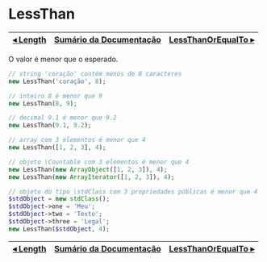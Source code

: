 # LessThan

[◂ Length](06-length.md) | [Sumário da Documentação](indice.md) | [LessThanOrEqualTo ▸](06-lessthanorequalto.md)
-- | -- | --

O valor é menor que o esperado.

```php
// string 'coração' contém menos de 8 caracteres
new LessThan('coração', 8);

// inteiro 8 é menor que 9
new LessThan(8, 9);

// decimal 9.1 é menor que 9.2
new LessThan(9.1, 9.2);

// array com 3 elementos é menor que 4
new LessThan([1, 2, 3], 4);

// objeto \Countable com 3 elementos é menor que 4
new LessThan(new ArrayObject([1, 2, 3]), 4);
new LessThan(new ArrayIterator([1, 2, 3]), 4);

// objeto do tipo \stdClass com 3 propriedades públicas é menor que 4
$stdObject = new stdClass();
$stdObject->one = 'Meu';
$stdObject->two = 'Texto';
$stdObject->three = 'Legal';
new LessThan($stdObject, 4);
```

[◂ Length](06-length.md) | [Sumário da Documentação](indice.md) | [LessThanOrEqualTo ▸](06-lessthanorequalto.md)
-- | -- | --
